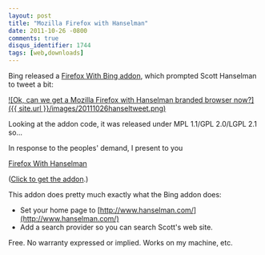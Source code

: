 ```yaml
---
layout: post
title: "Mozilla Firefox with Hanselman"
date: 2011-10-26 -0800
comments: true
disqus_identifier: 1744
tags: [web,downloads]
---
```

Bing released a [Firefox With Bing
addon](http://www.firefoxwithbing.com/), which prompted Scott Hanselman
to tweet a bit:

[![Ok, can we get a Mozilla Firefox with Hanselman branded browser
now?]({{ site.url }}/images/20111026hanseltweet.png)](https://twitter.com/#!/shanselman/status/129245138013782016)

Looking at the addon code, it was released under MPL 1.1/GPL 2.0/LGPL
2.1 so...

In response to the peoples' demand, I present to you

[Firefox With
Hanselman](https://onedrive.live.com/redir?resid=C2CB832A5EC9B707!45336&authkey=!AG1axtdwCjahmKQ&ithint=file%2cxpi)

([Click to get the
addon](https://onedrive.live.com/redir?resid=C2CB832A5EC9B707!45336&authkey=!AG1axtdwCjahmKQ&ithint=file%2cxpi).)

This addon does pretty much exactly what the Bing addon does:

-   Set your home page to
    [http://www.hanselman.com/](http://www.hanselman.com/)
-   Add a search provider so you can search Scott's web site.

Free. No warranty expressed or implied. Works on my machine, etc.

